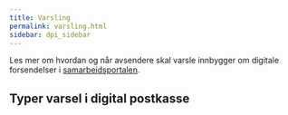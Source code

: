 ```yaml
---
title: Varsling  
permalink: varsling.html
sidebar: dpi_sidebar
---
```


Les mer om hvordan og når avsendere skal varsle innbygger om digitale forsendelser i [samarbeidsportalen](https://samarbeid.difi.no/felleslosninger/digital-postkasse-til-innbyggere/dokumentasjon/hvordan-skal-jeg-bruke-varsling-i-digital-postkasse).

## Typer varsel i digital postkasse




